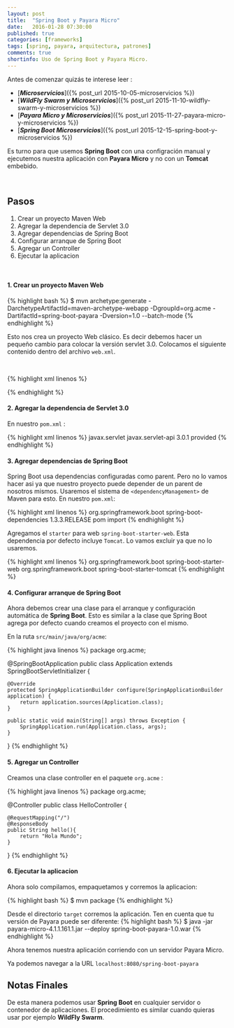 ```yaml
---
layout: post
title:  "Spring Boot y Payara Micro"
date:   2016-01-28 07:30:00
published: true
categories: [frameworks]
tags: [spring, payara, arquitectura, patrones]
comments: true
shortinfo: Uso de Spring Boot y Payara Micro.
---
```


Antes de comenzar quizás te interese leer :

* [_**Microservicios**_]({% post_url 2015-10-05-microservicios %})
* [_**WildFly Swarm y Microservicios**_]({% post_url 2015-11-10-wildfly-swarm-y-microservicios %})
* [_**Payara Micro y Microservicios**_]({% post_url 2015-11-27-payara-micro-y-microservicios %})
* [_**Spring Boot Microservicios**_]({% post_url 2015-12-15-spring-boot-y-microservicios %})

Es turno para que usemos **Spring Boot** con una configración manual y ejecutemos nuestra aplicación con **Payara Micro** y no con un **Tomcat** embebido.

<br/>

## Pasos
1. Crear un proyecto Maven Web
2. Agregar la dependencia de Servlet 3.0
3. Agregar dependencias de Spring Boot
4. Configurar arranque de Spring Boot
5. Agregar un Controller
6. Ejecutar la aplicacion

<br/>

#### 1. Crear un proyecto Maven Web
{% highlight bash %}
$ mvn archetype:generate -DarchetypeArtifactId=maven-archetype-webapp -DgroupId=org.acme -DartifactId=spring-boot-payara -Dversion=1.0 --batch-mode
{% endhighlight %}

Esto nos crea un proyecto Web clásico. Es decir debemos hacer un pequeño cambio para colocar la versión servlet 3.0. Colocamos el siguiente contenido dentro del archivo `web.xml`.

<br/>

{% highlight xml linenos %}
<?xml version="1.0" encoding="UTF-8"?>
<web-app version="3.0" xmlns="http://java.sun.com/xml/ns/javaee"
         xmlns:xsi="http://www.w3.org/2001/XMLSchema-instance"
         xsi:schemaLocation="http://java.sun.com/xml/ns/javaee http://java.sun.com/xml/ns/javaee/web-app_3_0.xsd">

</web-app>
{% endhighlight %}<br/>


#### 2. Agregar la dependencia de Servlet 3.0
En nuestro `pom.xml` :

{% highlight xml linenos %}
<dependency>
    <groupId>javax.servlet</groupId>
    <artifactId>javax.servlet-api</artifactId>
    <version>3.0.1</version>
    <scope>provided</scope>
</dependency>
{% endhighlight %}<br/>

#### 3. Agregar dependencias de Spring Boot
Spring Boot usa dependencias configuradas como parent. Pero no lo vamos hacer asi ya que nuestro proyecto puede depender de un parent de nosotros mismos. Usaremos el sistema de `<dependencyManagement>` de Maven para esto. En nuestro `pom.xml`:

{% highlight xml linenos %}
<dependencyManagement>
    <dependencies>
        <dependency>
            <groupId>org.springframework.boot</groupId>
            <artifactId>spring-boot-dependencies</artifactId>
            <version>1.3.3.RELEASE</version>
            <type>pom</type>
            <scope>import</scope>
        </dependency>
    </dependencies>
</dependencyManagement>
{% endhighlight %}<br/>

Agregamos el `starter` para web `spring-boot-starter-web`. Esta dependencia por defecto incluye `Tomcat`. Lo vamos excluir ya que no lo usaremos.

{% highlight xml linenos %}
<dependency>
    <groupId>org.springframework.boot</groupId>
    <artifactId>spring-boot-starter-web</artifactId>
    <exclusions>
        <exclusion>
            <groupId>org.springframework.boot</groupId>
            <artifactId>spring-boot-starter-tomcat</artifactId>
        </exclusion>
    </exclusions>
</dependency>
{% endhighlight %}<br/>

#### 4. Configurar arranque de Spring Boot
Ahora debemos crear una clase para el arranque y configuración automática de **Spring Boot**. Esto es similar a la clase que Spring Boot agrega por defecto cuando creamos el proyecto con el mismo.

En la ruta `src/main/java/org/acme`:

{% highlight java linenos %}
package org.acme;

@SpringBootApplication
public class Application extends SpringBootServletInitializer {

    @Override
    protected SpringApplicationBuilder configure(SpringApplicationBuilder application) {
        return application.sources(Application.class);
    }

    public static void main(String[] args) throws Exception {
        SpringApplication.run(Application.class, args);
    }

}
{% endhighlight %}<br/>

#### 5. Agregar un Controller
Creamos una clase controller en el paquete `org.acme` :
 
{% highlight java linenos %}
package org.acme;

@Controller
public class HelloController {

    @RequestMapping("/")
    @ResponseBody
    public String hello(){
        return "Hola Mundo";
    }
}
{% endhighlight %}<br/>



#### 6. Ejecutar la aplicacion
Ahora solo compilamos, empaquetamos y corremos la aplicacion:

{% highlight bash %}
$ mvn package
{% endhighlight %}<br/>

Desde el directorio `target` corremos la aplicación. Ten en cuenta que tu versión de Payara puede ser diferente:
{% highlight bash %}
$ java -jar payara-micro-4.1.1.161.1.jar --deploy spring-boot-payara-1.0.war
{% endhighlight %}<br/>

Ahora tenemos nuestra aplicación corriendo con un servidor Payara Micro.

Ya podemos navegar a la URL `localhost:8080/spring-boot-payara`

## Notas Finales
De esta manera podemos usar **Spring Boot** en cualquier servidor o contenedor de aplicaciones. El procedimiento es similar cuando quieras usar por ejemplo **WildFly Swarm**.
